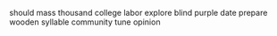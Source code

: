 should mass thousand college labor explore blind purple date prepare wooden syllable community tune opinion